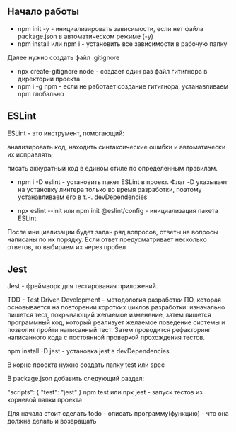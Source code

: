 ## Начало работы
* npm init -y - инициализировать зависимости, если нет файла package.json в автоматическом режиме (-y)
* npm install или npm i - установить все зависимости в рабочую папку

Далее нужно создать файл .gitignore

* npx create-gitignore node - создает один раз файл гитигнора в директории проекта
* npm i -g npm - если не работает создание гитигнора, устанавливаем npm глобально

## ESLint
ESLint - это инструмент, помогающий:

анализировать код, находить синтаксические ошибки и автоматически их исправлять;

писать аккуратный код в едином стиле по определенным правилам.

* npm i -D eslint - установить пакет ESLint в проект. Флаг -D указывает на установку линтера только во время разработки, поэтому устанавливаем его в т.н. devDependencies

* npx eslint --init или npm init @eslint/config - инициализация пакета ESLint

После инициализации будет задан ряд вопросов, ответы на вопросы написаны по их порядку. Если ответ предусматривает несколько ответов, то выбираем их через пробел


## Jest

Jest - фреймворк для тестирования приложений.

TDD - Test Driven Development - методология разработки ПО, которая основывается на повторении коротких циклов разработки: изначально пишется тест, покрывающий желаемое изменение, затем пишется программный код, который реализует желаемое поведение системы и позволит пройти написанный тест. Затем проводится рефакторинг написанного кода с постоянной проверкой прохождения тестов.

npm install -D jest - установка jest в devDependencies

В корне проекта нужно создать папку test или spec

В package.json добавить следующий раздел:

"scripts": {
  "test": "jest"
}
npm test или npx jest - запуск тестов из корневой папки проекта

Для начала стоит сделать todo - описать программу(функцию) - что она должна делать и возвращать
